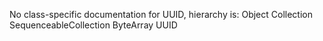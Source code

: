 No class-specific documentation for UUID, hierarchy is: 
Object
  Collection
    SequenceableCollection
      ByteArray
        UUID
